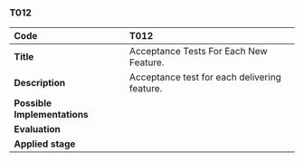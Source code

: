 ### T012

|**Code**           | **T012** |
| :--               | :--      |
|**Title**          | Acceptance Tests For Each New Feature.|
|**Description**    | Acceptance test for each delivering feature.|
|**Possible Implementations** | |
|**Evaluation**     | |
|**Applied stage**  | |
